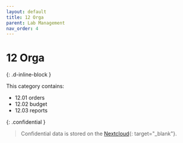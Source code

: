 ```yaml
---
layout: default
title: 12 Orga
parent: Lab Management
nav_order: 4
---
```


# 12 Orga
{: .d-inline-block }

This category contains:

- 12.01 orders
- 12.02 budget
- 12.03 reports

{: .confidential } 
> Confidential data is stored on the [Nextcloud](https://nc-2272638881871040784.nextcloud-ionos.com/index.php/apps/files/files/60?dir=/10-lab/12_orga){: target="_blank"}.

